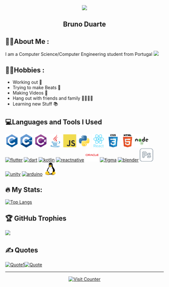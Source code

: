 <div id="header" align="center">
  <img src="https://media.giphy.com/media/v1.Y2lkPTc5MGI3NjExZXYyN2ZweXR1am5xNTZhaGFvMnpzY3dmN2lhZHJnbXQ2Z2h1MXZ5cyZlcD12MV9pbnRlcm5hbF9naWZfYnlfaWQmY3Q9cw/TMX9zs9UINkuRR4YMR/giphy.gif" width="100"/>
</div>
<h2 align="center">Bruno Duarte</h2>

## 👨‍💻About Me :
I am a Computer Science/Computer Engineering student from Portugal <img src="https://media.giphy.com/media/AfuIjJ0aq4UNrtlloC/giphy.gif" width="20">

## 🐱‍🐉Hobbies : 
- Working out 🗿
- Trying to make Beats 🎵
- Making Videos 🎥
- Hang out with friends and family 👨‍👩‍👧‍👦
- Learning new Stuff 📚


## 💻Languages and Tools I Used
<p><a target="_blank" href="https://raw.githubusercontent.com/devicons/devicon/master/icons/c/c-original.svg" style="display: inline-block;"><img src="https://raw.githubusercontent.com/devicons/devicon/master/icons/c/c-original.svg" alt="c" width="42" height="42" /></a>
<a target="_blank" href="https://raw.githubusercontent.com/devicons/devicon/master/icons/cplusplus/cplusplus-original.svg" style="display: inline-block;"><img src="https://raw.githubusercontent.com/devicons/devicon/master/icons/cplusplus/cplusplus-original.svg" alt="cplusplus" width="42" height="42" /></a>
<a target="_blank" href="https://raw.githubusercontent.com/devicons/devicon/master/icons/csharp/csharp-original.svg" style="display: inline-block;"><img src="https://raw.githubusercontent.com/devicons/devicon/master/icons/csharp/csharp-original.svg" alt="csharp" width="42" height="42" /></a>
<a target="_blank" href="https://raw.githubusercontent.com/devicons/devicon/master/icons/java/java-original.svg" style="display: inline-block;"><img src="https://raw.githubusercontent.com/devicons/devicon/master/icons/java/java-original.svg" alt="java" width="42" height="42" /></a>
<a target="_blank" href="https://raw.githubusercontent.com/devicons/devicon/master/icons/javascript/javascript-original.svg" style="display: inline-block;"><img src="https://raw.githubusercontent.com/devicons/devicon/master/icons/javascript/javascript-original.svg" alt="javascript" width="42" height="42" /></a>
<a target="_blank" href="https://raw.githubusercontent.com/devicons/devicon/master/icons/python/python-original.svg" style="display: inline-block;"><img src="https://raw.githubusercontent.com/devicons/devicon/master/icons/python/python-original.svg" alt="python" width="42" height="42" /></a>
<a target="_blank" href="https://raw.githubusercontent.com/devicons/devicon/master/icons/react/react-original-wordmark.svg" style="display: inline-block;"><img src="https://raw.githubusercontent.com/devicons/devicon/master/icons/react/react-original-wordmark.svg" alt="react" width="42" height="42" /></a>
<a target="_blank" href="https://raw.githubusercontent.com/devicons/devicon/master/icons/css3/css3-original-wordmark.svg" style="display: inline-block;"><img src="https://raw.githubusercontent.com/devicons/devicon/master/icons/css3/css3-original-wordmark.svg" alt="css3" width="42" height="42" /></a>
<a target="_blank" href="https://raw.githubusercontent.com/devicons/devicon/master/icons/html5/html5-original-wordmark.svg" style="display: inline-block;"><img src="https://raw.githubusercontent.com/devicons/devicon/master/icons/html5/html5-original-wordmark.svg" alt="html5" width="42" height="42" /></a>
<a target="_blank" href="https://raw.githubusercontent.com/devicons/devicon/master/icons/nodejs/nodejs-original-wordmark.svg" style="display: inline-block;"><img src="https://raw.githubusercontent.com/devicons/devicon/master/icons/nodejs/nodejs-original-wordmark.svg" alt="nodejs" width="42" height="42" /></a>
<a target="_blank" href="https://www.vectorlogo.zone/logos/flutterio/flutterio-icon.svg" style="display: inline-block;"><img src="https://www.vectorlogo.zone/logos/flutterio/flutterio-icon.svg" alt="flutter" width="42" height="42" /></a>
<a target="_blank" href="https://www.vectorlogo.zone/logos/dartlang/dartlang-icon.svg" style="display: inline-block;"><img src="https://www.vectorlogo.zone/logos/dartlang/dartlang-icon.svg" alt="dart" width="42" height="42" /></a>
<a target="_blank" href="https://www.vectorlogo.zone/logos/kotlinlang/kotlinlang-icon.svg" style="display: inline-block;"><img src="https://www.vectorlogo.zone/logos/kotlinlang/kotlinlang-icon.svg" alt="kotlin" width="42" height="42" /></a>
<a target="_blank" href="https://reactnative.dev/img/header_logo.svg" style="display: inline-block;"><img src="https://reactnative.dev/img/header_logo.svg" alt="reactnative" width="42" height="42" /></a>
<a target="_blank" href="https://raw.githubusercontent.com/devicons/devicon/master/icons/oracle/oracle-original.svg" style="display: inline-block;"><img src="https://raw.githubusercontent.com/devicons/devicon/master/icons/oracle/oracle-original.svg" alt="oracle" width="42" height="42" /></a>
<a target="_blank" href="https://www.vectorlogo.zone/logos/figma/figma-icon.svg" style="display: inline-block;"><img src="https://www.vectorlogo.zone/logos/figma/figma-icon.svg" alt="figma" width="42" height="42" /></a>
<a target="_blank" href="https://download.blender.org/branding/community/blender_community_badge_white.svg" style="display: inline-block;"><img src="https://download.blender.org/branding/community/blender_community_badge_white.svg" alt="blender" width="42" height="42" /></a>
<a target="_blank" href="https://raw.githubusercontent.com/devicons/devicon/master/icons/photoshop/photoshop-line.svg" style="display: inline-block;"><img src="https://raw.githubusercontent.com/devicons/devicon/master/icons/photoshop/photoshop-line.svg" alt="photoshop" width="42" height="42" /></a>
<a target="_blank" href="https://www.vectorlogo.zone/logos/unity3d/unity3d-icon.svg" style="display: inline-block;"><img src="https://www.vectorlogo.zone/logos/unity3d/unity3d-icon.svg" alt="unity" width="42" height="42" /></a>
<a target="_blank" href="https://cdn.worldvectorlogo.com/logos/arduino-1.svg" style="display: inline-block;"><img src="https://cdn.worldvectorlogo.com/logos/arduino-1.svg" alt="arduino" width="42" height="42" /></a>
<a target="_blank" href="https://raw.githubusercontent.com/devicons/devicon/master/icons/linux/linux-original.svg" style="display: inline-block;"><img src="https://raw.githubusercontent.com/devicons/devicon/master/icons/linux/linux-original.svg" alt="linux" width="42" height="42" /></a></p>

## 🔥 My Stats:
[![Top Langs](https://github-readme-stats.vercel.app/api/top-langs/?username=ShamanErmita&theme=radical)](https://github.com/anuraghazra/github-readme-stats)

## 🏆 GitHub Trophies
![](https://github-profile-trophy.vercel.app/?username=ShamanErmita&theme=radical&no-frame=false&no-bg=true&margin-w=4)

## ✍️ Quotes
[![Quote1](https://quotes-github-readme.vercel.app/api?type=vertical&border=true&theme=dark&quote=Ever%20since%20I%20was%20a%20child%20I%20have%20had%20this%20instinctive%20urge%20for%20expansion%20and%20growth.%20To%20me,%20the%20function%20and%20duty%20of%20a%20quality%20human%20being%20is%20the%20sincere%20and%20honest%20development%20of%20one's%20potential.&author=Bruce%20Lee)](https://github.com/piyushsuthar/github-readme-quotes)[![Quote](https://quotes-github-readme.vercel.app/api?type=vertical&border=true&theme=dark&quote=Potential%20is%20only%20the%20expression%20of%20a%20possibility,%20something%20that%20could%20be%20assessed%20accurately%20only%20in%20retrospect%20in%20other%20words,%20you'll%20never%20know%20how%20good%20you%20might%20have%20become%20unless%20you%20try.&author=Mike%20Mentzer)](https://github.com/piyushsuthar/github-readme-quotes)

---
<p align="center">
  <a href="https://visitcount.itsvg.in" target="_blank">
    <img src="https://visitcount.itsvg.in/api?id=ShamanErmita&icon=0&color=0" alt="Visit Counter">
  </a>
</p>
